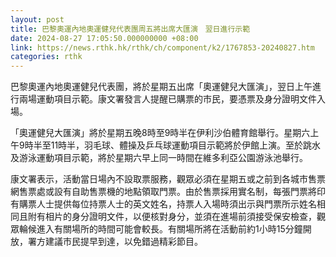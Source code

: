 ```yaml
---
layout: post
title: 巴黎奧運內地奧運健兒代表團周五將出席大匯演　翌日進行示範
date: 2024-08-27 17:05:50.000000000 +08:00
link: https://news.rthk.hk/rthk/ch/component/k2/1767853-20240827.htm
categories: rthk
---
```


巴黎奧運內地奧運健兒代表團，將於星期五出席「奧運健兒大匯演」，翌日上午進行兩場運動項目示範。康文署發言人提醒已購票的市民，要憑票及身分證明文件入場。

「奧運健兒大匯演」將於星期五晚8時至9時半在伊利沙伯體育館舉行。星期六上午9時半至11時半，羽毛球、體操及乒乓球運動項目示範將於伊館上演。至於跳水及游泳運動項目示範，將於星期六早上同一時間在維多利亞公園游泳池舉行。
 
康文署表示，活動當日場內不設取票服務，觀眾必須在星期五或之前到各城市售票網售票處或設有自助售票機的地點領取門票。由於售票採用實名制，每張門票將印有購票人士提供每位持票人士的英文姓名，持票人入場時須出示與門票所示姓名相同且附有相片的身分證明文件，以便核對身分，並須在進場前須接受保安檢查，觀眾輪候進入有關場所的時間可能會較長。有關場所將在活動前約1小時15分鐘開放，署方建議市民提早到達，以免錯過精彩節目。
